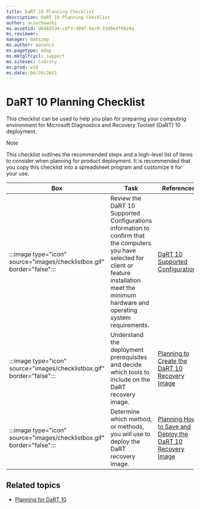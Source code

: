 ```yaml
---
title: DaRT 10 Planning Checklist
description: DaRT 10 Planning Checklist
author: aczechowski
ms.assetid: d6482534-cdf3-4997-bec0-33d0edf6924a
ms.reviewer: 
manager: dansimp
ms.author: aaroncz
ms.pagetype: mdop
ms.mktglfcycl: support
ms.sitesec: library
ms.prod: w10
ms.date: 04/20/2021
---
```


# DaRT 10 Planning Checklist

This checklist can be used to help you plan for preparing your computing environment for Microsoft Diagnostics and Recovery Toolset (DaRT) 10 deployment.

> [!NOTE]
> This checklist outlines the recommended steps and a high-level list of items to consider when planning for product deployment. It is recommended that you copy this checklist into a spreadsheet program and customize it for your use.

| Box | Task | References |
| --- | ---- | ---------- |
| :::image type="icon" source="images/checklistbox.gif" border="false"::: | Review the DaRT 10 Supported Configurations information to confirm that the computers you have selected for client or feature installation meet the minimum hardware and operating system requirements. | [DaRT 10 Supported Configurations](dart-10-supported-configurations.md) |
| :::image type="icon" source="images/checklistbox.gif" border="false"::: | Understand the deployment prerequisites and decide which tools to include on the DaRT recovery image. | [Planning to Create the DaRT 10 Recovery Image](planning-to-create-the-dart-10-recovery-image.md) |
| :::image type="icon" source="images/checklistbox.gif" border="false"::: | Determine which method, or methods, you will use to deploy the DaRT recovery image. | [Planning How to Save and Deploy the DaRT 10 Recovery Image](planning-how-to-save-and-deploy-the-dart-10-recovery-image.md) |

## Related topics

- [Planning for DaRT 10](planning-for-dart-10.md)
